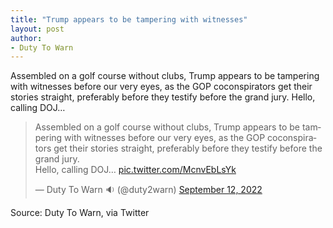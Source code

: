 ```yaml
---
title: "Trump appears to be tampering with witnesses"
layout: post
author:
- Duty To Warn
---
```


Assembled on a golf course without clubs, Trump appears to be tampering with witnesses before our very eyes, as the GOP coconspirators get their stories straight, preferably before they testify before the grand jury. Hello, calling DOJ…

<blockquote class="twitter-tweet"><p lang="en" dir="ltr">Assembled on a golf course without clubs, Trump appears to be tampering with witnesses before our very eyes, as the GOP coconspirators get their stories straight, preferably before they testify before the grand jury.<br>Hello, calling DOJ… <a href="https://t.co/McnvEbLsYk">pic.twitter.com/McnvEbLsYk</a></p>&mdash; Duty To Warn 🔉 (@duty2warn) <a href="https://twitter.com/duty2warn/status/1569435140421713921?ref_src=twsrc%5Etfw">September 12, 2022</a></blockquote> <script async src="https://platform.twitter.com/widgets.js" charset="utf-8"></script>

Source: Duty To Warn, via Twitter
